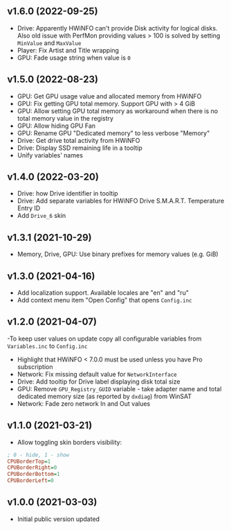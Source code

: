 ## v1.6.0 (2022-09-25)

- Drive: Apparently HWiNFO can't provide Disk activity for logical disks. Also old issue with PerfMon providing values > 100 is solved by setting `MinValue` and `MaxValue`
- Player: Fix Artist and Title wrapping
- GPU: Fade usage string when value is `0`

## v1.5.0 (2022-08-23)

- GPU: Get GPU usage value and allocated memory from HWiNFO
- GPU: Fix getting GPU total memory. Support GPU with > 4 GiB
- GPU: Allow setting GPU total memory as workaround when there is no total memory value in the registry
- GPU: Allow hiding GPU Fan
- GPU: Rename GPU "Dedicated memory" to less verbose "Memory"
- Drive: Get drive total activity from HWiNFO
- Drive: Display SSD remaining life in a tooltip
- Unify variables' names

## v1.4.0 (2022-03-20)

- Drive: how Drive identifier in tooltip
- Drive: Add separate variables for HWiNFO Drive S.M.A.R.T. Temperature Entry ID
- Add `Drive_6` skin

## v1.3.1 (2021-10-29)

- Memory, Drive, GPU: Use binary prefixes for memory values (e.g. GiB)

## v1.3.0 (2021-04-16)

- Add localization support. Available locales are "en" and "ru"
- Add context menu item "Open Config" that opens `Config.inc`

## v1.2.0 (2021-04-07)

-To keep user values on update copy all configurable variables from `Variables.inc` to `Config.inc`

- Highlight that HWiNFO < 7.0.0 must be used unless you have Pro subscription
- Network: Fix missing default value for `NetworkInterface`
- Drive: Add tooltip for Drive label displaying disk total size
- GPU: Remove `GPU_Registry_GUID` variable - take adapter name and total dedicated memory size (as reported by `dxdiag`) from WinSAT
- Network: Fade zero network In and Out values

## v1.1.0 (2021-03-21)

- Allow toggling skin borders visibility:

```ini
; 0 - hide, 1 - show
CPUBorderTop=1
CPUBorderRight=0
CPUBorderBottom=1
CPUBorderLeft=0
```

## v1.0.0 (2021-03-03)

- Initial public version updated
